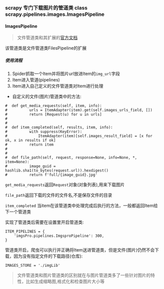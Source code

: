 ### scrapy 专门下载图片的管道类 class scrapy.pipelines.images.ImagesPipeline

#### ImagesPipeline

> 文件管道类和其扩展的[官方文档](https://docs.scrapy.org/en/latest/topics/media-pipeline.html?highlight=imagepipe#downloading-and-processing-files-and-images)

该管道类是文件管道类FilesPipeline的扩展

##### 使用流程

1. Spider抓取一个Item并将图片url放进Item的`img_url`字段
2. Item进入管道(pipelines)
3. Item进入自己定义的文件管道类对Item进行处理

- 自定义的文件(图片)管道类中的方法:
```
#  def get_media_requests(self, item, info):
#          urls = ItemAdapter(item).get(self.images_urls_field, [])
#          return [Request(u) for u in urls]
#
#
#  def item_completed(self, results, item, info):
#          with suppress(KeyError):
#              ItemAdapter(item)[self.images_result_field] = [x for ok, x in results if ok]
#          return item
#
#
#  def file_path(self, request, response=None, info=None, *, item=None):
#          image_guid = hashlib.sha1(to_bytes(request.url)).hexdigest()
#          return f'full/{image_guid}.jpg'
```

`get_media_requests`返回`Request`对象(对象列表),用来下载图片

`file_path`返回下载的文件的文件名,不是保存文件的目录

`item_completed` 当item在该管道类中处理完成后执行的方法，一般都返回Item给下一个管道类

实现了管道类后需要在设置里开启管道类:
```
ITEM_PIPELINES = {
    'imgsPro.pipelines.ImgsproPipeline': 300,
}

```
管道类开启，爬虫可以执行并正确将Item送进管道类，但是文件(图片)仍然不会下载，因为没有指定文件的下载路径(仓库):
```
IMAGES_STORE = './imgLib'

```

> 文件管道类和图片管道类的区别就在与图片管道类多了一些针对图片的特性，比如生成缩略图,格式化和检查图片大小等
